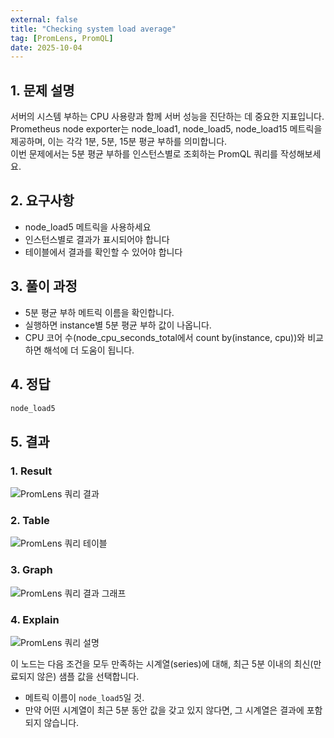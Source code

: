 ```yaml
---
external: false
title: "Checking system load average"
tag: [PromLens, PromQL]
date: 2025-10-04
---
```


## 1. 문제 설명

서버의 시스템 부하는 CPU 사용량과 함께 서버 성능을 진단하는 데 중요한 지표입니다.  
Prometheus node exporter는 node_load1, node_load5, node_load15 메트릭을 제공하며, 이는 각각 1분, 5분, 15분 평균 부하를 의미합니다.  
이번 문제에서는 5분 평균 부하를 인스턴스별로 조회하는 PromQL 쿼리를 작성해보세요.

## 2. 요구사항

- node_load5 메트릭을 사용하세요
- 인스턴스별로 결과가 표시되어야 합니다
- 테이블에서 결과를 확인할 수 있어야 합니다

## 3. 풀이 과정

- 5분 평균 부하 메트릭 이름을 확인합니다.
- 실행하면 instance별 5분 평균 부하 값이 나옵니다.
- CPU 코어 수(node_cpu_seconds_total에서 count by(instance, cpu))와 비교하면 해석에 더 도움이 됩니다.

## 4. 정답

```sql
node_load5
```

## 5. 결과

### 1. Result

![PromLens 쿼리 결과](/images/PromQL/Checking-system-load-average-result.png)

### 2. Table

![PromLens 쿼리 테이블](/images/PromQL/Checking-system-load-average-table.png)

### 3. Graph

![PromLens 쿼리 결과 그래프](/images/PromQL/Checking-system-load-average-graph.png)

### 4. Explain

![PromLens 쿼리 설명](/images/PromQL/Checking-system-load-average-explain.png)

이 노드는 다음 조건을 모두 만족하는 시계열(series)에 대해, 최근 5분 이내의 최신(만료되지 않은) 샘플 값을 선택합니다.

- 메트릭 이름이 `node_load5`일 것.  
- 만약 어떤 시계열이 최근 5분 동안 값을 갖고 있지 않다면, 그 시계열은 결과에 포함되지 않습니다.
